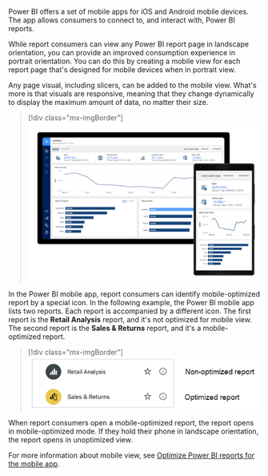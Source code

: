Power BI offers a set of mobile apps for iOS and Android mobile devices. The app allows consumers to connect to, and interact with, Power BI reports.

While report consumers can view any Power BI report page in landscape orientation, you can provide an improved consumption experience in portrait orientation. You can do this by creating a mobile view for each report page that's designed for mobile devices when in portrait view.

Any page visual, including slicers, can be added to the mobile view. What's more is that visuals are responsive, meaning that they change dynamically to display the maximum amount of data, no matter their size.

> [!div class="mx-imgBorder"]
> [![A report in a tablet device beside the same report laid out vertically in a mobile phone.](../media/mobile-layout.png)](../media/mobile-layout.png#lightbox)

In the Power BI mobile app, report consumers can identify mobile-optimized report by a special icon. In the following example, the Power BI mobile app lists two reports. Each report is accompanied by a different icon. The first report is the **Retail Analysis** report, and it's not optimized for mobile view. The second report is the **Sales & Returns** report, and it's a mobile-optimized report.

> [!div class="mx-imgBorder"]
> [![Screenshot of two report icons. The first is for a non-optimized report and the second is for a mobile-optimized report. The second icon includes a mobile phone icon.](../media/mobile-icon.png)](../media/mobile-icon.png#lightbox)

When report consumers open a mobile-optimized report, the report opens in mobile-optimized mode. If they hold their phone in landscape orientation, the report opens in unoptimized view.

For more information about mobile view, see [Optimize Power BI reports for the mobile app](/power-bi/create-reports/desktop-create-phone-report/?azure-portal=true).
